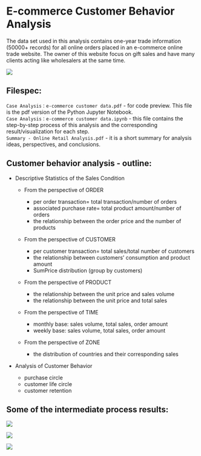 # E-commerce Customer Behavior Analysis
The data set used in this analysis contains one-year trade information (50000+ records) for all online orders placed in an e-commerce online trade website. The owner of this website focus on gift sales and have many clients acting like wholesalers at the same time.

![](https://github.com/NorahCC/E-commerce_Customer_Behavior_Analysis/blob/master/img/img_5.png)
## Filespec:
`Case Analysis：e-commerce customer data.pdf` - for code preview. This file is the pdf version of the Python Jupyter Notebook. \
`Case Analysis：e-commerce customer data.ipynb` - this file contains the step-by-step process of this analysis and the corresponding result/visualization for each step.\
`Summary - Online Retail Analysis.pdf` - it is a short summary for analysis ideas, perspectives, and conclusions.
## Customer behavior analysis - outline:
* Descriptive Statistics of the Sales Condition

  * From the perspective of ORDER
    * per order transaction= total transaction/number of orders
    * associated purchase rate= total product amount/number of orders
    * the relationship between the order price and the number of products

  * From the perspective of CUSTOMER
    * per customer transaction= total sales/total number of customers
    * the relationship between customers’ consumption and product amount
    * SumPrice distribution (group by customers)

  * From the perspective of PRODUCT
    * the relationship between the unit price and sales volume
    * the relationship between the unit price and total sales

  * From the perspective of TIME
    * monthly base: sales volume, total sales, order amount
    * weekly base: sales volume, total sales, order amount

  * From the perspective of ZONE
    * the distribution of countries and their corresponding sales

* Analysis of Customer Behavior

  * purchase circle
  * customer life circle
  * customer retention
## Some of the intermediate process results:
![](https://github.com/NorahCC/E-commerce_Customer_Behavior_Analysis/blob/master/img/img_6.png)

![](https://github.com/NorahCC/E-commerce_Customer_Behavior_Analysis/blob/master/img/img_1.png)

![](https://github.com/NorahCC/E-commerce_Customer_Behavior_Analysis/blob/master/img/img_2.png)
